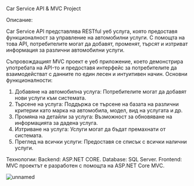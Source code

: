 Car Service API & MVC Project

Описание:

Car Service API представлява RESTful уеб услуга, която предоставя функционалност за управление на автомобилни услуги. С помощта на това API, потребителите могат да добавят, променят, търсят и изтриват информация за различни автомобилни услуги.

Съпровождащият MVC проект е уеб приложение, което демонстрира употребата на API-то и предоставя интерфейс за потребителите да взаимодействат с данните по един лесен и интуитивен начин.
Основни функционалности:

 1. Добавяне на автомобилна услуга: Потребителите могат да добавят нови услуги към системата.
 2. Търсене на услуга: Поддържа се търсене на базата на различни критерии като марка на автомобила, модел, вид на услугата и др.
 3. Промяна на детайли за услуга: Възможност за обновяване на информацията за дадена услуга.
 4. Изтриване на услуга: Услуги могат да бъдат премахнати от системата.
 5. Преглед на всички услуги: Предоставя се списък с всички налични услуги.

Технологии:
Backend: ASP.NET CORE.
Database: SQL Server.
Frontend: MVC проектът е разработен с помощта на ASP.NET Core MVC.

![unnamed](https://static.vecteezy.com/system/resources/previews/011/864/185/original/car-service-logo-design-illustration-car-repair-logo-vector.jpg)


    
